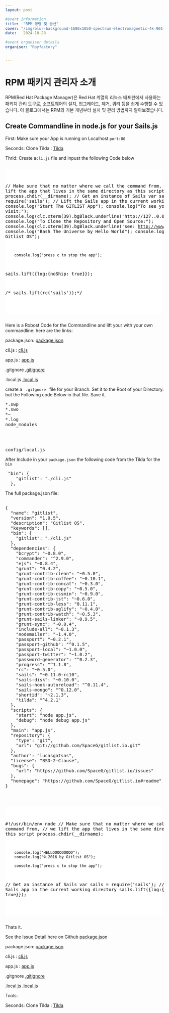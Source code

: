 ```yaml
---
layout: post

#event information
title:  "RPM 명령 및 옵션"
cover: "/img/blur-background-1680x1050-spectrum-electromagnetic-4k-901-1.jpg"
date:   2024-10-28

#event organiser details
organiser: "Royfactory"


---
```

# RPM 패키지 관리자 소개
RPM(Red Hat Package Manager)은 Red Hat 계열의 리눅스 배포판에서 사용하는 패키지 관리 도구로, 소프트웨어의 설치, 업그레이드, 제거, 쿼리 등을 쉽게 수행할 수 있습니다. 이 블로그에서는 RPM의 기본 개념부터 설치 및 관리 방법까지 알아보겠습니다.

<h2 class="section-heading"> Create Commandline in node.js for your Sails.js</h2>


First: Make sure your App is running on Localhost <code>port:80</code>


Seconds: Clone Tilda : <a href="https://www.npmjs.com/package/tilda">Tilda</a>


Thrid: Create a<code>cli.js</code> file and inpust the following Code below

<div style="overflow:auto; height=200; width=100%;">
<pre style="color:black;background:white;"><pre>

// Make sure that no matter where we call the command from,
// we lift the app that lives in the same directory as this script
process.chdir(__dirname);
// Get an instance of Sails
var sails = require('sails');
// Lift the Sails app in the current working directory
       console.log("Start The GITLIST App");
        console.log("To see your app. visit:");
        console.log(clc.xterm(39).bgBlack.underline('http://127..0.0.1'));
        console.log("To Clone the Repository and Open Source:");
        console.log(clc.xterm(39).bgBlack.underline('see: http://www.github.com/spaceg/github.io'));
        console.log("Bash The Universe by Hello World");
        console.log("©.2016 by Gitlist OS");

        console.log("press c to stop the app");


sails.lift({log:{noShip: true}});

/*  sails.lift(rc('sails'));*/

</pre></pre></div>





Here is a Robost Code for the Commandline and lift your with your own commandline: 
here are the links:


package.json: <a href="https://github.com/SpaceG/gitlist.io/blob/master/package.json">package.json</a>

cli.js : <a href="https://github.com/SpaceG/gitlist.io/blob/master/cli.js">cli.js</a>

app.js : <a href="https://github.com/SpaceG/gitlist.io/blob/master/app.js">app.js</a>

.gitgnore <a href="https://github.com/SpaceG/gitlist.io/blob/master/.gitignore">.gitignore</a>

.local.js <a href="https://github.com/SpaceG/gitlist.io/blob/master/config/local.js">.local.js</a>




create a <code> .gitgnore </code> file for your Branch. Set it to the Root of your Directory. 
but the Following code Below in that file. Save it. 
<pre>
*.swp
*.swo
*~
*.log
node_modules




config/local.js
</pre>



After Include in your <code>package.json</code> the following code from the Tilda for the <code>bin</code>




<pre>
 "bin": {
    "gitlist": "./cli.js"
  },
</pre>


The full package.json file: 

<pre>

{
  "name": "gitlist",
  "version": "1.0.5",
  "description": "Gitlist OS",
  "keywords": [],
  "bin": {
    "gitlist": "./cli.js"
  },
  "dependencies": {
    "bcrypt": "~0.8.0",
    "commander": "^2.9.0",
    "ejs": "~0.8.4",
    "grunt": "0.4.2",
    "grunt-contrib-clean": "~0.5.0",
    "grunt-contrib-coffee": "~0.10.1",
    "grunt-contrib-concat": "~0.3.0",
    "grunt-contrib-copy": "~0.5.0",
    "grunt-contrib-cssmin": "~0.9.0",
    "grunt-contrib-jst": "~0.6.0",
    "grunt-contrib-less": "0.11.1",
    "grunt-contrib-uglify": "~0.4.0",
    "grunt-contrib-watch": "~0.5.3",
    "grunt-sails-linker": "~0.9.5",
    "grunt-sync": "~0.0.4",
    "include-all": "~0.1.3",
    "nodemailer": "~1.4.0",
    "passport": "~0.2.1",
    "passport-github": "^0.1.5",
    "passport-local": "~1.0.0",
    "passport-twitter": "~1.0.2",
    "password-generator": "^0.2.3",
    "progress": "^1.1.8",
    "rc": "~0.5.0",
    "sails": "~0.11.0-rc10",
    "sails-disk": "~0.10.0",
    "sails-hook-autoreload": "^0.11.4",
    "sails-mongo": "^0.12.0",
    "shortid": "~2.1.3",
    "tilda": "^4.2.1"
  },
  "scripts": {
    "start": "node app.js",
    "debug": "node debug app.js"
  },
  "main": "app.js",
  "repository": {
    "type": "git",
    "url": "git://github.com/SpaceG/gitlist.io.git"
  },
  "author": "lucasgatsas",
  "license": "BSD-2-Clause",
  "bugs": {
    "url": "https://github.com/SpaceG/gitlist.io/issues"
  },
  "homepage": "https://github.com/SpaceG/gitlist.io#readme"
}


</pre>


<div style="overflow:auto; height=200; width=100%;">
<pre style="color:black;background:white;"><pre>

#!/usr/bin/env node
// Make sure that no matter where we call the command from,
// we lift the app that lives in the same directory as this script
process.chdir(__dirname);

        console.log("HELLOOOOOOOOO");
        console.log("©.2016 by Gitlist OS");

        console.log("press c to stop the app");

// Get an instance of Sails
var sails = require('sails');
// Lift the Sails app in the current working directory
sails.lift({log:{noShip: true}});

</pre></pre></div>








Thats it. 




See the Issue Detail here on Github <a href="https://github.com/SpaceG/gitlist.io/blob/master/package.json"> package.json</a> 



package.json: <a href="https://github.com/SpaceG/gitlist.io/blob/master/package.json">package.json</a>

cli.js : <a href="https://github.com/SpaceG/gitlist.io/blob/master/cli.js">cli.js</a>

app.js : <a href="https://github.com/SpaceG/gitlist.io/blob/master/app.js">app.js</a>

.gitgnore <a href="https://github.com/SpaceG/gitlist.io/blob/master/.gitignore">.gitignore</a>

.local.js <a href="https://github.com/SpaceG/gitlist.io/blob/master/config/local.js">.local.js</a>


Tools:

Seconds: Clone Tilda : <a href="https://www.npmjs.com/package/tilda">Tilda</a>